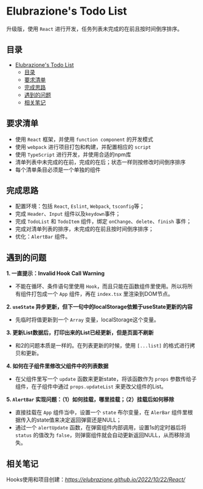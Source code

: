 # Elubrazione's Todo List
升级版，使用 `React` 进行开发，任务列表未完成的在前且按时间倒序排序。
## 目录
- [Elubrazione's Todo List](#elubraziones-todo-list)
  - [目录](#目录)
  - [要求清单](#要求清单)
  - [完成思路](#完成思路)
  - [遇到的问题](#遇到的问题)
  - [相关笔记](#相关笔记)

## 要求清单
- 使用 `React` 框架，并使用 `function component` 的开发模式
- 使用 `webpack` 进行项目打包和构建，并配置相应的 `script`
- 使用 `TypeScript` 进行开发，并使用合适的npm库
- 清单列表中未完成的在前，完成的在后；状态一样则按修改时间倒序排序
- 每个清单条目必须是一个单独的组件

## 完成思路
- 配置环境：包括 `React`, `Eslint`, `Webpack`, `tsconfig`等；
- 完成 `Header`、`Input` 组件以及`keydown`事件；
- 完成 `TodoList` 和 `TodoItem` 组件，绑定 `onChange`、`delete`、`finish` 事件；
- 完成对清单列表的排序，未完成的在前且按时间倒序排序；
- 优化：`AlertBar` 组件。

## 遇到的问题
**1. 一直提示：Invalid Hook Call Warning**
  - 不能在循环、条件语句里使用 `Hook`，而且只能在函数组件里使用。所以将所有组件打包成一个 `App` 组件，再在 `index.tsx` 里渲染到DOM节点。

**2. `useState` 异步更新，但下一句中的localStorage依赖于useState更新的内容**
  - 先临时将值更新到一个 `Array` 变量，localStorage这个变量。

**3. 更新List数据后，打印出来的List已经更新，但是页面不刷新**
  - 和2的问题本质是一样的。在列表更新的时候，使用 `[...list]` 的格式进行拷贝和更新。

**4. 如何在子组件里修改父组件中的列表数据**
  - 在父组件里写一个 `update` 函数来更新state，将该函数作为 `props` 参数传给子组件，在子组件中通过 `props.updateList` 来更改父组件的List。

**5. `AlertBar` 实现问题：（1）如何挂载，哪里挂载；（2）挂载后如何移除**
  - 直接挂载在 `App` 组件当中，设置一个 `state` 布尔变量，在 `AlerBar` 组件里根据传入的state值来决定返回弹窗还是NULL；
  - 通过一个 `alertUpdate` 函数，在弹窗组件内部调用，设置1s的定时器后将 `status` 的值改为 `false`，则弹窗组件就会自动更新返回NULL，从而移除消失。

## 相关笔记
Hooks使用和项目创建：*https://elubrazione.github.io/2022/10/22/React/*